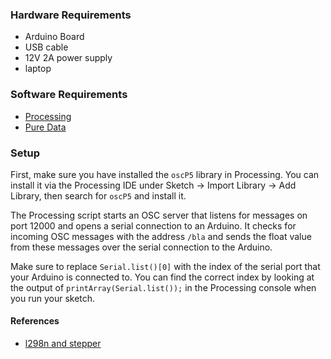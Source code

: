 


### Hardware Requirements
- Arduino Board
- USB cable
- 12V 2A power supply
- laptop

### Software Requirements
- [Processing](https://processing.org/)
- [Pure Data](https://puredata.info)

### Setup

First, make sure you have installed the `oscP5` library in Processing. You can install it via the Processing IDE under Sketch -> Import Library -> Add Library, then search for `oscP5` and install it.

The Processing script starts an OSC server that listens for messages on port 12000 and opens a serial connection to an Arduino. It checks for incoming OSC messages with the address `/bla` and sends the float value from these messages over the serial connection to the Arduino.

Make sure to replace `Serial.list()[0]` with the index of the serial port that your Arduino is connected to. You can find the correct index by looking at the output of `printArray(Serial.list());` in the Processing console when you run your sketch.

#### References
- [l298n and stepper](https://lastminuteengineers.com/stepper-motor-l298n-arduino-tutorial/)